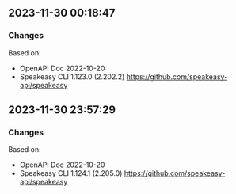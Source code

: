 

## 2023-11-30 00:18:47
### Changes
Based on:
- OpenAPI Doc 2022-10-20 
- Speakeasy CLI 1.123.0 (2.202.2) https://github.com/speakeasy-api/speakeasy

## 2023-11-30 23:57:29
### Changes
Based on:
- OpenAPI Doc 2022-10-20 
- Speakeasy CLI 1.124.1 (2.205.0) https://github.com/speakeasy-api/speakeasy